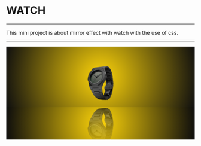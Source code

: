 # WATCH 

-----

This mini project is about mirror effect with watch with the use of css. 

-----

<p align="center">
    <img src="watch.png">
 </p>
